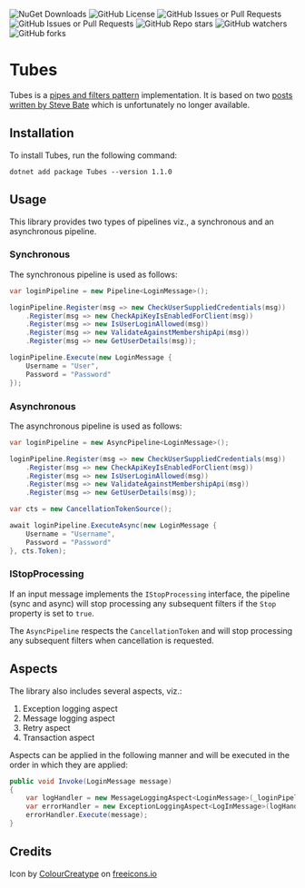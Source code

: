 ![NuGet Downloads](https://img.shields.io/nuget/dt/Tubes)
![GitHub License](https://img.shields.io/github/license/sduplooy/tubes)
![GitHub Issues or Pull Requests](https://img.shields.io/github/issues-pr/sduplooy/tubes)
![GitHub Issues or Pull Requests](https://img.shields.io/github/issues/sduplooy/tubes)
![GitHub Repo stars](https://img.shields.io/github/stars/sduplooy/tubes)
![GitHub watchers](https://img.shields.io/github/watchers/sduplooy/tubes)
![GitHub forks](https://img.shields.io/github/forks/sduplooy/tubes)

# Tubes

Tubes is a [pipes and filters pattern](https://www.enterpriseintegrationpatterns.com/patterns/messaging/PipesAndFilters.html) implementation. It is based on two [posts written by Steve Bate](https://eventuallyconsistent.net/tag/pipe-and-filters) which is unfortunately no longer available.

## Installation

To install Tubes, run the following command:

`dotnet add package Tubes --version 1.1.0`

## Usage

This library provides two types of pipelines viz., a synchronous and an asynchronous pipeline.

### Synchronous

The synchronous pipeline is used as follows:

```csharp
var loginPipeline = new Pipeline<LoginMessage>();

loginPipeline.Register(msg => new CheckUserSuppliedCredentials(msg))
    .Register(msg => new CheckApiKeyIsEnabledForClient(msg))
    .Register(msg => new IsUserLoginAllowed(msg))
    .Register(msg => new ValidateAgainstMembershipApi(msg))
    .Register(msg => new GetUserDetails(msg));

loginPipeline.Execute(new LoginMessage {
    Username = "User",
    Password = "Password"
});
```

### Asynchronous

The asynchronous pipeline is used as follows:

```csharp
var loginPipeline = new AsyncPipeline<LoginMessage>();

loginPipeline.Register(msg => new CheckUserSuppliedCredentials(msg))
    .Register(msg => new CheckApiKeyIsEnabledForClient(msg))
    .Register(msg => new IsUserLoginAllowed(msg))
    .Register(msg => new ValidateAgainstMembershipApi(msg))
    .Register(msg => new GetUserDetails(msg));

var cts = new CancellationTokenSource();

await loginPipeline.ExecuteAsync(new LoginMessage {
    Username = "Username",
    Password = "Password"
}, cts.Token);
```

### IStopProcessing

If an input message implements the `IStopProcessing` interface, the pipeline (sync and async) will stop processing any subsequent filters if the `Stop` property is set to `true`.

The `AsyncPipeline` respects the `CancellationToken` and will stop processing any subsequent filters when cancellation is requested.

## Aspects

The library also includes several aspects, viz.:

1. Exception logging aspect
2. Message logging aspect
3. Retry aspect
4. Transaction aspect

Aspects can be applied in the following manner and will be executed in the order in which they are applied:

```csharp
public void Invoke(LoginMessage message)
{ 
    var logHandler = new MessageLoggingAspect<LoginMessage>(_loginPipeline.Execute) 
    var errorHandler = new ExceptionLoggingAspect<LogInMessage>(logHandler.Execute) 
    errorHandler.Execute(message);
}
```

## Credits

Icon by [ColourCreatype](https://freeicons.io/tools-and-construction-26768/pipe-pipeline-water-instalation-construction-icon-949729) on [freeicons.io](https://freeicons.io)